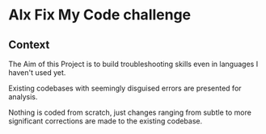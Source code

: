 # Alx Fix My Code challenge

## Context

The Aim of this Project is to build troubleshooting skills even in languages I haven't used yet.

Existing codebases with seemingly disguised errors are presented for analysis.

Nothing is coded from scratch, just changes ranging from subtle to more significant corrections are made to the existing codebase.
